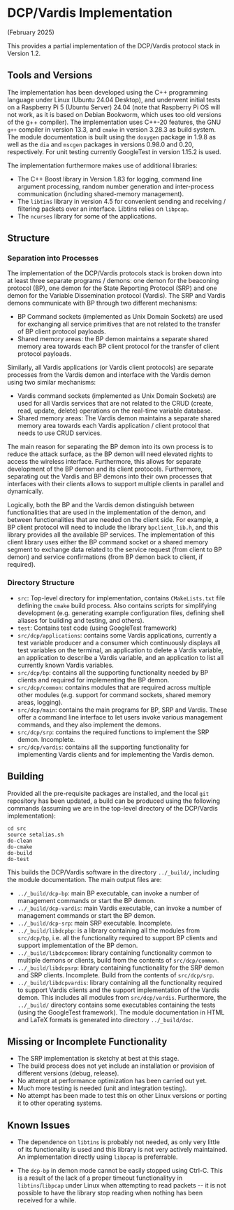 # DCP/Vardis Implementation

(February 2025)

This provides a partial implementation of the DCP/Vardis protocol
stack in Version 1.2.


## Tools and Versions

The implementation has been developed using the C++ programming
language under Linux (Ubuntu 24.04 Desktop), and underwent initial
tests on a Raspberry Pi 5 (Ubuntu Server) 24.04 (note that Raspberry
Pi OS will not work, as it is based on Debian Bookworm, which uses too
old versions of the g++ compiler). The implementation uses C++-20
features, the GNU `g++` compiler in version 13.3, and `cmake` in
version 3.28.3 as build system. The module documentation is built
using the `doxygen` package in 1.9.8 as well as the `dia` and `mscgen`
packages in versions 0.98.0 and 0.20, respectively. For unit testing
currently GoogleTest in version 1.15.2 is used.

The implementation furthermore makes use of additional libraries:
- The C++ Boost library in Version 1.83 for logging, command line
  argument processing, random number generation and inter-process
  communication (including shared-memory management).
- The `libtins` library in version 4.5 for convenient sending and
  receiving / filtering packets over an interface. Libtins relies on
  `libpcap`.
- The `ncurses` library for some of the applications.

## Structure

### Separation into Processes

The implementation of the DCP/Vardis protocols stack is broken down
into at least three separate programs / demons: one demon for the
beaconing protocol (BP), one demon for the State Reporting Protocol
(SRP) and one demon for the Variable Dissemination protocol
(Vardis). The SRP and Vardis demons communicate with BP through two
different mechanisms:
- BP Command sockets (implemented as Unix Domain Sockets) are used for
  exchanging all service primitives that are not related to the
  transfer of BP client protocol payloads.
- Shared memory areas: the BP demon maintains a separate shared memory
  area towards each BP client protocol for the transfer of client
  protocol payloads.

Similarly, all Vardis applications (or Vardis client protocols) are
separate processes from the Vardis demon and interface with the Vardis
demon using two similar mechanisms:
- Vardis command sockets (implemented as Unix Domain Sockets) are used
  for all Vardis services that are not related to the CRUD (create,
  read, update, delete) operations on the real-time variable database.
- Shared memory areas: The Vardis demon maintains a separate shared
  memory area towards each Vardis application / client protocol that
  needs to use CRUD services.

The main reason for separating the BP demon into its own process is to
reduce the attack surface, as the BP demon will need elevated rights
to access the wireless interface. Furthermore, this allows for
separate development of the BP demon and its client
protocols. Furthermore, separating out the Vardis and BP demons into
their own processes that interfaces with their clients allows to
support multiple clients in parallel and dynamically.

Logically, both the BP and the Vardis demon distinguish between
functionalities that are used in the implementation of the demon, and
between functionalities that are needed on the client side. For
example, a BP client protocol will need to include the library
`bpclient_lib.h`, and this library provides all the available BP
services. The implementation of this client library uses either the BP
command socket or a shared memory segment to exchange data related to
the service request (from client to BP demon) and service
confirmations (from BP demon back to client, if required).



### Directory Structure

* `src`: Top-level directory for implementation, contains
  `CMakeLists.txt` file defining the `cmake` build process. Also
  contains scripts for simplifying development (e.g. generating
  example configuration files, defining shell aliases for building and
  testing, and others).
* `test`: Contains test code (using GoogleTest framework)
* `src/dcp/applications`: contains some Vardis applications, currently
  a test variable producer and a consumer which continuously displays
  all test variables on the terminal, an application to delete a Vardis
  variable, an application to describe a Vardis variable, and an
  application to list all currently known Vardis variables.
* `src/dcp/bp`: contains all the supporting functionality needed by BP
  clients and required for implementing the BP demon.
* `src/dcp/common`: contains modules that are required across multiple
  other modules (e.g. support for command sockets, shared memory
  areas, logging).
* `src/dcp/main`: contains the main programs for BP, SRP and
  Vardis. These offer a command line interface to let users invoke
  various management commands, and they also implement the demons.
* `src/dcp/srp`: contains the required functions to implement the SRP
  demon. Incomplete.
* `src/dcp/vardis`: contains all the supporting functionality for
  implementing Vardis clients and for implementing the Vardis demon.


## Building

Provided all the pre-requisite packages are installed, and the local
`git` repository has been updated, a build can be produced using the
following commands (assuming we are in the top-level directory of the
DCP/Vardis implementation):

``` shell
cd src
source setalias.sh
do-clean
do-cmake
do-build
do-test
```
This builds the DCP/Vardis software in the directory `../_build/`,
including the module documentation. The main output files are:
* `../_build/dcp-bp`: main BP executable, can invoke a number of
  management commands or start the BP demon.
* `../_build/dcp-vardis`: main Vardis executable, can invoke a number
  of management commands or start the BP demon.
* `../_build/dcp-srp`: main SRP executable. Incomplete.
* `../_build/libdcpbp`: is a library containing all the modules from
  `src/dcp/bp`, i.e. all the functionality required to support BP
  clients and support implementation of the BP demon.
* `../_build/libdcpcommon`: library containing functionality common to
  multiple demons or clients, build from the contents of
  `src/dcp/common`.
* `../_build/libdcpsrp`: library containing functionality for the SRP
  demon and SRP clients. Incomplete. Build from the contents of
  `src/dcp/srp`.
* `../_build/libdcpvardis`: library containing all the functionality
  required to support Vardis clients and the support implementation of
  the Vardis demon. This includes all modules from `src/dcp/vardis`. 
Furthermore, the `../_build/` directory contains some executables
containing the tests (using the GoogleTest framework). The module
documentation in HTML and LaTeX formats is generated into directory
`../_build/doc`.


## Missing or Incomplete Functionality

- The SRP implementation is sketchy at best at this stage.
- The build process does not yet include an installation or provision
  of different versions (debug, release).
- No attempt at performance optimization has been carried out yet.
- Much more testing is needed (unit and integration testing).
- No attempt has been made to test this on other Linux versions or
  porting it to other operating systems.


## Known Issues

- The dependence on `libtins` is probably not needed, as only very
  little of its functionality is used and this library is not very
  actively maintained. An implementation directly using `libpcap` is
  preferrable.

- The `dcp-bp` in demon mode cannot be easily stopped using
  Ctrl-C. This is a result of the lack of a proper timeout
  functionalityy in `libtins`/`libpcap` under Linux when attempting to
  read packets -- it is not possible to have the library stop reading
  when nothing has been received for a while.
